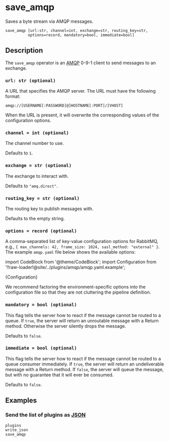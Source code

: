 # save_amqp

Saves a byte stream via AMQP messages.

```tql
save_amqp [url:str, channel=int, exchange=str, routing_key=str,
          options=record, mandatory=bool, immediate=bool]
```

## Description

The `save_amqp` operator is an [AMQP](https://www.amqp.org/) 0-9-1 client to
send messages to an exchange.

### `url: str (optional)`

A URL that specifies the AMQP server. The URL must have the following format:

```
amqp://[USERNAME[:PASSWORD]@]HOSTNAME[:PORT]/[VHOST]
```

When the URL is present, it will overwrite the corresponding values of the
configuration options.

### `channel = int (optional)`

The channel number to use.

Defaults to `1`.

### `exchange = str (optional)`

The exchange to interact with.

Defaults to `"amq.direct"`.

### `routing_key = str (optional)`

The routing key to publish messages with.

Defaults to the empty string.

### `options = record (optional)`

A comma-separated list of key-value configuration options for RabbitMQ, e.g.,
`{ max_channels: 42, frame_size: 1024, sasl_method: "external" }`. The example
`amqp.yaml` file below shows the available options:

import CodeBlock from '@theme/CodeBlock';
import Configuration from '!!raw-loader!@site/../plugins/amqp/amqp.yaml.example';

<CodeBlock language="yaml">{Configuration}</CodeBlock>

We recommend factoring the environment-specific options into the configuration
file so that they are not cluttering the pipeline definition.

### `mandatory = bool (optional)`

This flag tells the server how to react if the message cannot be routed to a
queue. If `true`, the server will return an unroutable message with a Return
method. Otherwise the server silently drops the message.

Defaults to `false`.

### `immediate = bool (optional)`

This flag tells the server how to react if the message cannot be routed to a
queue consumer immediately. If `true`, the server will return an undeliverable
message with a Return method. If `false`, the server will queue the message, but
with no guarantee that it will ever be consumed.

Defaults to `false`.

## Examples

### Send the list of plugins as [JSON](write_json.md)

```tql
plugins
write_json
save_amqp
```
